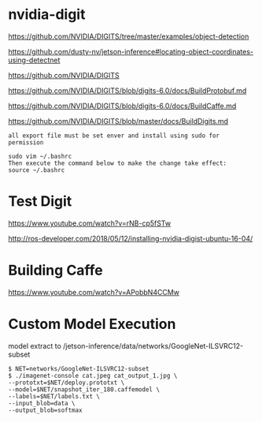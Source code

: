 # nvidia-digit
https://github.com/NVIDIA/DIGITS/tree/master/examples/object-detection

https://github.com/dusty-nv/jetson-inference#locating-object-coordinates-using-detectnet

https://github.com/NVIDIA/DIGITS

https://github.com/NVIDIA/DIGITS/blob/digits-6.0/docs/BuildProtobuf.md

https://github.com/NVIDIA/DIGITS/blob/digits-6.0/docs/BuildCaffe.md

https://github.com/NVIDIA/DIGITS/blob/master/docs/BuildDigits.md
```
all export file must be set enver and install using sudo for permission

sudo vim ~/.bashrc
Then execute the command below to make the change take effect:
source ~/.bashrc
```
# Test Digit
https://www.youtube.com/watch?v=rNB-cp5fSTw

http://ros-developer.com/2018/05/12/installing-nvidia-digist-ubuntu-16-04/

# Building Caffe
https://www.youtube.com/watch?v=APobbN4CCMw


# Custom Model Execution
model extract to /jetson-inference/data/networks/GoogleNet-ILSVRC12-subset
```
$ NET=networks/GoogleNet-ILSVRC12-subset
$ ./imagenet-console cat.jpeg cat_output_1.jpg \
--prototxt=$NET/deploy.prototxt \
--model=$NET/snapshot_iter_180.caffemodel \
--labels=$NET/labels.txt \
--input_blob=data \
--output_blob=softmax
```
